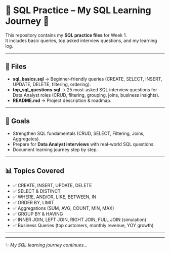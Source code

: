 # 📘 SQL Practice – My SQL Learning Journey 🚀

This repository contains my **SQL practice files** for Week 1.  
It includes basic queries, top asked interview questions, and my learning log.  

---

## 📂 Files
- **sql_basics.sql** → Beginner-friendly queries (CREATE, SELECT, INSERT, UPDATE, DELETE, filtering, ordering).  
- **top_sql_questions.sql** → 25 most-asked SQL interview questions for Data Analyst roles (CRUD, filtering, grouping, joins, business insights).  
- **README.md** → Project description & roadmap.  

---

## 🎯 Goals
- Strengthen SQL fundamentals (CRUD, SELECT, Filtering, Joins, Aggregates).  
- Prepare for **Data Analyst interviews** with real-world SQL questions.  
- Document learning journey step by step.  

---

## 📊 Topics Covered
- ✅ CREATE, INSERT, UPDATE, DELETE  
- ✅ SELECT & DISTINCT  
- ✅ WHERE, AND/OR, LIKE, BETWEEN, IN  
- ✅ ORDER BY, LIMIT  
- ✅ Aggregations (SUM, AVG, COUNT, MIN, MAX)  
- ✅ GROUP BY & HAVING  
- ✅ INNER JOIN, LEFT JOIN, RIGHT JOIN, FULL JOIN (simulation)  
- ✅ Business Queries (top customers, monthly revenue, YOY growth)  

---

---

✨ *My SQL learning journey continues…*
